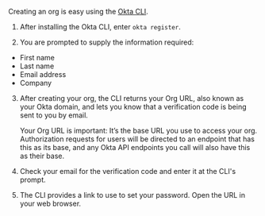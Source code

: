Creating an org is easy using the [Okta CLI](https://github.com/oktadeveloper/okta-cli).

1. After installing the Okta CLI, enter `okta register`.

2. You are prompted to supply the information required:

 - First name
 - Last name
 - Email address
 - Company

3. After creating your org, the CLI returns your Org URL, also known as your Okta domain, and lets you know that a verification code is being sent to you by email.

	Your Org URL is important: It’s the base URL you use to access your org.  Authorization requests for users will be directed to an endpoint that has this as its base, and any Okta API endpoints you call will also have this as their base.

4. Check your email for the verification code and enter it at the CLI's prompt.

5. The CLI provides a link to use to set your password. Open the URL in your web browser.


